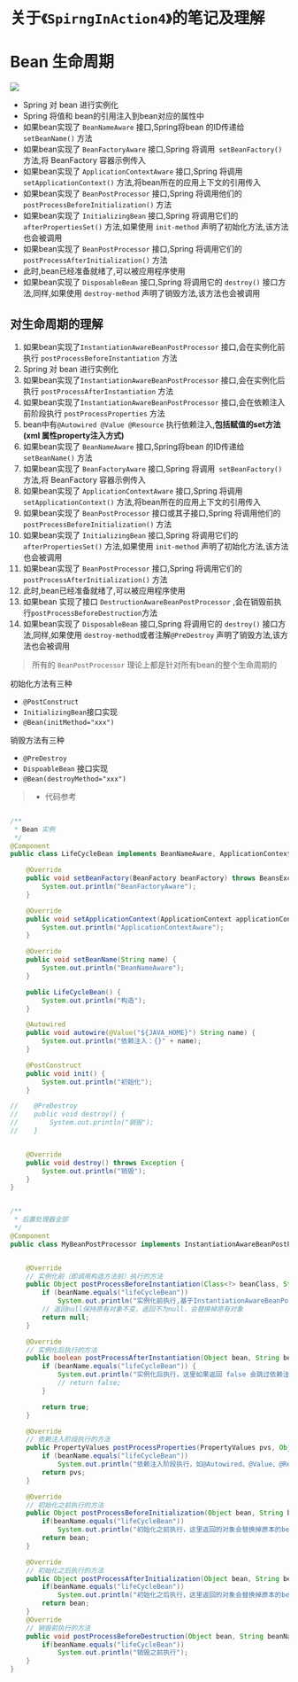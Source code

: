 # 关于`《SpirngInAction4》`的笔记及理解   

# Bean 生命周期 

![](https://hexoric-1310528773.cos.ap-beijing.myqcloud.com/hexo/bean生命周期.png)  

- Spring 对 bean 进行实例化
- Spring 将值和 bean的引用注入到bean对应的属性中
- 如果bean实现了 `BeanNameAware` 接口,Spring将bean 的ID传递给 `setBeanName()` 方法
- 如果bean实现了 `BeanFactoryAware` 接口,Spring 将调用` setBeanFactory()` 方法,将 BeanFactory 容器示例传入 
- 如果bean实现了 `ApplicationContextAware` 接口,Spring 将调用 `setApplicationContext()` 方法,将bean所在的应用上下文的引用传入
- 如果bean实现了 `BeanPostProcessor` 接口,Spring 将调用他们的 `postProcessBeforeInitialization()` 方法
- 如果bean实现了 `InitializingBean` 接口,Spring 将调用它们的 `afterPropertiesSet()` 方法,如果使用 `init-method` 声明了初始化方法,该方法也会被调用
- 如果bean实现了 `BeanPostProcessor` 接口,Spring 将调用它们的 `postProcessAfterInitialization()` 方法 
- 此时,bean已经准备就绪了,可以被应用程序使用
- 如果bean实现了 `DisposableBean` 接口,Spring 将调用它的 `destroy()` 接口方法,同样,如果使用 `destroy-method` 声明了销毁方法,该方法也会被调用  



## 对生命周期的理解   

1. 如果bean实现了`InstantiationAwareBeanPostProcessor` 接口,会在实例化前执行 `postProcessBeforeInstantiation` 方法
2. Spring 对 bean 进行实例化
3. 如果bean实现了`InstantiationAwareBeanPostProcessor` 接口,会在实例化后执行 `postProcessAfterInstantiation` 方法
4. 如果bean实现了`InstantiationAwareBeanPostProcessor` 接口,会在依赖注入前阶段执行 `postProcessProperties` 方法
5. bean中有`@Autowired @Value @Resource` 执行依赖注入,**包括赋值的set方法(xml 属性property注入方式)**
6. 如果bean实现了 `BeanNameAware` 接口,Spring将bean 的ID传递给 `setBeanName()` 方法
7. 如果bean实现了 `BeanFactoryAware` 接口,Spring 将调用` setBeanFactory()` 方法,将 BeanFactory 容器示例传入 
8. 如果bean实现了 `ApplicationContextAware` 接口,Spring 将调用 `setApplicationContext()` 方法,将bean所在的应用上下文的引用传入
9. 如果bean实现了 `BeanPostProcessor` 接口或其子接口,Spring 将调用他们的 `postProcessBeforeInitialization()` 方法
10. 如果bean实现了 `InitializingBean` 接口,Spring 将调用它们的 `afterPropertiesSet()` 方法,如果使用 `init-method` 声明了初始化方法,该方法也会被调用
11. 如果bean实现了 `BeanPostProcessor` 接口,Spring 将调用它们的 `postProcessAfterInitialization()` 方法 
12. 此时,bean已经准备就绪了,可以被应用程序使用
13. 如果bean 实现了接口 `DestructionAwareBeanPostProcessor` ,会在销毁前执行`postProcessBeforeDestruction`方法 
14. 如果bean实现了 `DisposableBean` 接口,Spring 将调用它的 `destroy()` 接口方法,同样,如果使用 `destroy-method`或者注解`@PreDestroy` 声明了销毁方法,该方法也会被调用  

 
> 所有的 `BeanPostProcessor` 理论上都是针对所有bean的整个生命周期的    
> 

初始化方法有三种    
- `@PostConstruct` 
- `InitializingBean`接口实现
- `@Bean(initMethod="xxx")`


销毁方法有三种  
- `@PreDestroy`
- `DispoableBean` 接口实现
- `@Bean(destroyMethod="xxx")`  


> - 代码参考   

```java

/**
 * Bean 实例
 */
@Component
public class LifeCycleBean implements BeanNameAware, ApplicationContextAware, BeanFactoryAware, DisposableBean {

    @Override
    public void setBeanFactory(BeanFactory beanFactory) throws BeansException {
        System.out.println("BeanFactoryAware");
    }

    @Override
    public void setApplicationContext(ApplicationContext applicationContext) throws BeansException {
        System.out.println("ApplicationContextAware");
    }

    @Override
    public void setBeanName(String name) {
        System.out.println("BeanNameAware");
    }

    public LifeCycleBean() {
        System.out.println("构造");
    }

    @Autowired
    public void autowire(@Value("${JAVA_HOME}") String name) {
        System.out.println("依赖注入：{}" + name);
    }

    @PostConstruct
    public void init() {
        System.out.println("初始化");
    }

//    @PreDestroy
//    public void destroy() {
//        System.out.println("销毁");
//    }


    @Override
    public void destroy() throws Exception {
        System.out.println("销毁");
    }
}


/**
 * 后置处理器全部
 */
@Component
public class MyBeanPostProcessor implements InstantiationAwareBeanPostProcessor, DestructionAwareBeanPostProcessor {


    @Override
    // 实例化前（即调用构造方法前）执行的方法
    public Object postProcessBeforeInstantiation(Class<?> beanClass, String beanName) throws BeansException {
        if (beanName.equals("lifeCycleBean"))
            System.out.println("实例化前执行,基于InstantiationAwareBeanPostProcessor");
        // 返回null保持原有对象不变，返回不为null，会替换掉原有对象
        return null;
    }

    @Override
    // 实例化后执行的方法
    public boolean postProcessAfterInstantiation(Object bean, String beanName) throws BeansException {
        if (beanName.equals("lifeCycleBean")) {
            System.out.println("实例化后执行，这里如果返回 false 会跳过依赖注入阶段，InstantiationAwareBeanPostProcessor");
            // return false;
        }

        return true;
    }

    @Override
    // 依赖注入阶段执行的方法
    public PropertyValues postProcessProperties(PropertyValues pvs, Object bean, String beanName) throws BeansException {
        if (beanName.equals("lifeCycleBean"))
            System.out.println("依赖注入阶段执行，如@Autowired、@Value、@Resource");
        return pvs;
    }

    @Override
    // 初始化之前执行的方法
    public Object postProcessBeforeInitialization(Object bean, String beanName) throws BeansException {
        if(beanName.equals("lifeCycleBean"))
            System.out.println("初始化之前执行，这里返回的对象会替换掉原本的bean，如 @PostConstruct、@ConfigurationProperties");
        return bean;
    }

    @Override
    // 初始化之后执行的方法
    public Object postProcessAfterInitialization(Object bean, String beanName) throws BeansException {
        if(beanName.equals("lifeCycleBean"))
            System.out.println("初始化之后执行，这里返回的对象会替换掉原本的bean，如 代理增强");
        return bean;
    }
    @Override
    // 销毁前执行的方法
    public void postProcessBeforeDestruction(Object bean, String beanName) throws BeansException {
        if(beanName.equals("lifeCycleBean"))
            System.out.println("销毁之前执行");
    }
}
```






